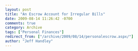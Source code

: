 ```yaml
---
layout: post
title: "An Escrow Account for Irregular Bills"
date: 2009-08-14 11:26:42 -0700
comments: true
category: Archive
tags: ["Personal Finances"]
redirect_from: ["/archive/2009/08/14/personalescrow.aspx/"]
author: "Jeff Handley"
---
```


